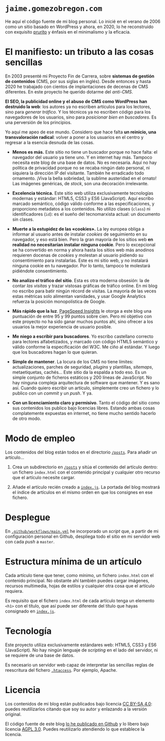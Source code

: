 # `jaime.gomezobregon.com`

He aquí el código fuente de mi blog personal. Lo inicié en el verano de 2006 como un sitio basado en WordPress y ahora, en 2020, lo he reconstruido con exquisito [prurito](https://dle.rae.es/prurito) y énfasis en el minimalismo y la eficacia.

# El manifiesto: un tributo a las cosas sencillas

En 2003 presenté mi Proyecto Fin de Carrera, sobre **sistemas de gestión de contenidos** (CMS, por sus siglas en inglés). Desde entonces y hasta 2020 he trabajado con cientos de implantaciones de decenas de CMS diferentes. En este proyecto he querido dotarme del *anti-CMS*.

**El SEO, la publicidad online y el abuso de CMS como WordPress han destruido la web**: los autores ya no escriben artículos para los lectores, sino para *generar tráfico*. Y los técnicos ya no escriben código para los navegadores de los usuarios, sino para *posicionar bien en buscadores*. Es una perversión de los principios.

Yo aquí me apeo de ese mundo. Considero que hace falta **un reinicio, una transvaloración radical**: volver a poner a los usuarios en el centro y regresar a la esencia desnuda de las cosas.

- **Menos es más.** Este sitio no tiene un buscador porque no hace falta: el navegador del usuario ya tiene uno. Y en internet hay más. Tampoco necesita este blog de una base de datos. No es necesaria. Aquí no hay política de privacidad porque no se recaba ningún dato personal, ni siquiera la dirección IP del visitante. También he erradicado todo ornamento. ¡Viva la bella sobriedad, la sublime austeridad en el ornato! Las imágenes genéricas, de *stock*, son una decoración irrelevante.

- **Excelencia técnica.** Este sitio web utiliza exclusivamente tecnologías modernas y estándar: HTML5, CSS3 y ES6 (JavaScript). Aquí escribo marcado semántico, código válido conforme a las especificaciones, y proporciono metadatos a los contenidos. No utilizo clases (`class`) ni identificadores (`id`): es el sueño del tecnomarxista actual: un documento sin clases.

- **Muerte a la estupidez de las «cookies».** La ley europea obliga a informar al usuario antes de instalar *cookies* de seguimiento en su navegador, y eso está bien. Pero la gran mayoría de los sitios web **en realidad no necesitarían instalar ninguna cookie**. Pero lo excepcional se ha convertido en norma y ahora hasta los sitios web más anodinos requieren docenas de *cookies* y molestan al usuario pidiendo su consentimiento para instalarlas. Este es mi sitio web, y no instalará ninguna cookie en tu navegador. Por lo tanto, tampoco te molestará pidiéndote consentimiento.

- **No analizo el tráfico del sitio**. Esta es otra moderna obsesión: la de contar *las visitas* y trazar vistosas gráficas de tráfico online. En mi blog no escribo para batir ningún récord de visitas. La mayoría de las veces estas métricas solo alimentan vanidades, y usar Google Analytics refuerza la posición monopolística de Google.

- **Más rápido que la luz**. [PageSpeed Insights](https://developers.google.com/speed/pagespeed/insights/) le otorga a este blog una puntuación de entre 95 y 99 puntos sobre cien. Pero mi objetivo con este proyecto no ha sido ganar muchos puntos ahí, sino ofrecer a los usuarios la mejor experiencia de usuario posible.

- **Me niego a escribir para buscadores**. Yo escribo castellano correcto para lectores alfabetizados, y marcado con código HTML5 semántico y válido conforme la especificación del W3C. Me ciño al estándar. Y luego que los buscadores hagan lo que quieran.

- **Simple de mantener**. La locura de los CMS no tiene límites: actualizaciones, parches de seguridad, *plugins* y plantillas, *sitemaps*, metaetiquetas, cachés... Este sitio da la espalda a todo eso. Es un simple conjunto de ficheros estáticos y 200 líneas de JavaScript. No hay ninguna compleja arquitectura de software que mantener. Y es sano así. Cuando quiero escribir un artículo, simplemente creo un fichero y lo publico con un <em>commit</em> y un <em>push</em>. Y ya.

- **Con un licenciamiento claro y permisivo**. Tanto el código del sitio como sus contenidos los publico bajo licencias libres. Estando ambas cosas complatemente expuestas en internet, no tiene mucho sentido hacerlo de otro modo.

# Modo de empleo

Los contenidos del blog están todos en el directorio [`/posts`](/httpdocs/posts). Para añadir un artículo...

1. Crea un subdirectorio en [`/posts`](/httpdocs/posts/) y sitúa el contenido del artículo dentro: un fichero `index.html` con el contenido principal y cualquier otro recurso que el artículo necesite cargar.

2. Añade el artículo recién creado a [`index.js`](/httpdocs/posts/index.js). La portada del blog mostrará el índice de artículos en el mismo orden en que los consignes en ese fichero.

# Desplegue

En [`.github/workflows/main.yml`](/.github/workflows/main.yml) he incorporado un *script* que, a partir de mi configuración personal en Github, despliega todo el sitio en mi servidor web con cada *push* a `master`.

# Estructura mínima de un artículo

Cada artículo tiene que tener, como mínimo, un fichero `index.html` con el contenido principal. No obstante ahí también puedes cargar imágenes, recursos multimedia, hojas de estilos y cualquier otra cosa que el artículo requiera.

Es requisito que el fichero `index.html` de cada artículo tenga un elemento `<h1>` con el título, que así puede ser diferente del título que hayas consignado en [`index.js`](/httpdocs/posts/index.js).

# Tecnología

Este proyecto utiliza exclusivamente estándares web: HTML5, CSS3 y ES6 (JavaScript). No hay ningún lenguaje de *scripting* en el lado del servidor, ni se requiere de una base de datos.

Es necesario un servidor web capaz de interpretar las sencillas reglas de reescritura del fichero [`.htaccess`](/httpdocs/.htaccess). Por ejemplo, Apache.

# Licencia

Los contenidos de mi blog están publicados bajo licencia [CC BY-SA 4.0](https://creativecommons.org/licenses/by-sa/4.0/deed.es): puedes reutilizarlos citando que soy su autor y enlazando a la versión original.

El código fuente de este blog [lo he publicado en Github](github.com/jaimeobregon/jaime.gomezobregon.com) y lo libero bajo licencia [AGPL 3.0](/LICENSE). Puedes reutilizarlo atendiendo lo que establece la licencia.
